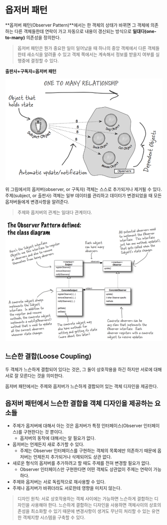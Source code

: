 # 옵저버 패턴

**옵저버 패턴(Observer Pattern)**에서는 한 객체의 상태가 바뀌면 그 객체에 의존하는 다른 객체들한데 연락이 가고 자동으로 내용이 갱신되는 방식으로 **일대다(one-to-many)** 의존성을 정의한다.


>옵저버 패턴은 뭔가 중요한 일이 일어났을 때 하나의 중앙 객체에서 다른 객체들한테 새소식을 알려줄 수 있고 객체 쪽에서는 계속해서 정보를 받을지 여부를 실행중에 결정할 수 있다.


**출판사+구독자=옵저버 패턴**

![observer_pattern_defined](images/observer_pattern_defined.png)

위 그림에서의 옵저버(observer, or 구독자) 객체는 스스로 추가되거나 제거될 수 있다.
<br>
주제(subject, or 출판사) 객체는 일부 데이터를 관리하고 데이터가 변경되었을 때 모든 옵저버들에게 변경사항을 알려준다.

>주제와 옵저버의 관계는 일대다 관계이다.

![observer_class_diagram](images/observer_class_diagram.png)

## 느슨한 결합(Loose Coupling)

두 객체가 느슨하게 결합되어 있다는 것은, 그 둘이 상호작용을 하긴 하지만 서로에 대해 서로 잘 모른다는 것을 의미한다.

옵저버 패턴에서는 주제와 옵저버가 느슨하게 결합되어 있는 객체 디자인을 제공한다.

## 옵저버 패턴에서 느슨한 결합을 객체 디자인을 제공하는 요소들

- 주제가 옵저버에 대해서 아는 것은 옵저버가 특정 인터페이스(Observer 인터페이스)를 구현한다는 것 뿐이다.
  - 옵저버의 동작에 대해서는 알 필요가 없다.
- 옵저버는 언제든지 새로 추가할 수 있다.
  - 주제는 Observer 인터페이스를 구현하는 객체의 목록에만 의존하기 때문에 옵저버는 언제든지 추가되거나 삭제되어도 상관 없다.
- 새로운 형식의 옵저버를 추가하려고 할 때도 주제를 전혀 변경할 필요가 없다.
  - Observer 인터페이스만 구현한다면 어떤 객체도 상관없이 주제는 연락이 가능하다.
- 주제와 옵저버는 서로 독립적으로 재사용할 수 있다.
- 주제나 옵저버가 바뀌더라도 서로한테 영향을 미치지 않는다.

>디자인 원칙: 서로 상호작용하는 객체 사이에는 가능하면 느슨하게 결합하는 디자인을 사용해야 한다.
>느슨하게 결합하는 디자인을 사용하면 객체사이의 상호의존성을 최소화할 수 있기 때문에 변경사항이 생겨도 무난히 처리할 수 있는 유연한 객체지향 시스템을 구축할 수 있다. 








